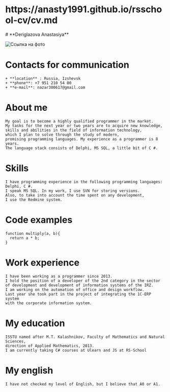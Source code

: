 <h1> https://anasty1991.github.io/rsschool-cv/cv.md</h1>
# **Deriglazova Anastasiya**

![Ссылка на фото](https://sun9-81.userapi.com/impg/VYqu-UQh2T-0EyIsdyJHsishCuMWaWNzPseFYQ/n8tN3aHu7a4.jpg?size=1613x2160&quality=96&sign=3d529662c4ba78437de45f358f9a518c&type=album "My photo")

# Contacts for communication  
    + **location** : Russia, Izshevsk
    + **phone**: +7 951 210 54 00
    + **e-mail**: nazar300617@gmail.com
# About me
    My goal is to become a highly qualified programmer in the market. 
    My tasks for the next year or two years are to acquire new knowledge, 
    skills and abilities in the field of information technology, 
    which I plan to solve through the study of modern, 
    promising programming languages. My experience as a programmer is 8 years. 
    The language stack consists of Delphi, MS SQL, a little bit of C #.

# Skills
    I have programming experience in the following programming languages: Delphi, C #. 
    I speak MS SQL. In my work, I use SVN for storing versions. 
    Also, to take into account the time spent on any development, 
    I use the Redmine system.
# Code examples

```
function multiply(a, b){
  return a * b;
}
```
# Work experience
    I have been working as a programmer since 2013. 
    I hold the position of a developer of the 2nd category in the sector 
    of development and development of information systems of the IRZ. 
    I am working on the automation of office and design workflow. 
    Last year she took part in the project of integrating the 1C-ERP system 
    with the corporate information system.

# My education
    ISSTU named after M.T. Kalashnikov, Faculty of Mathematics and Natural Sciences, 
    direction of Applied Mathematics, 2013.
    I am currently taking C# courses at Ulearn and JS at RS-School

# My english
    I have not checked my level of English, but I believe that A0 or A1.
